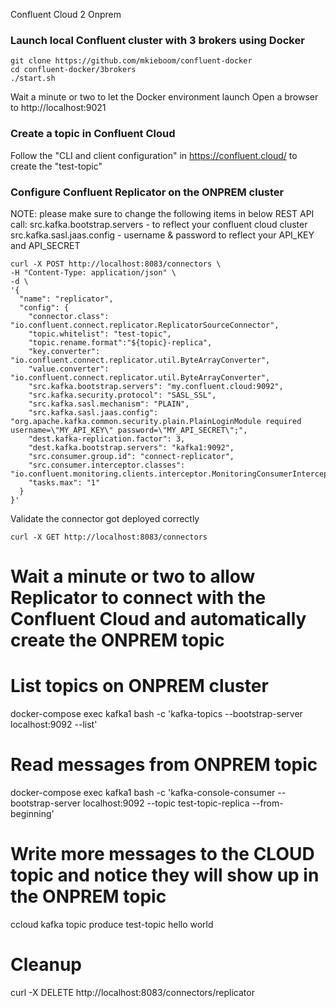 Confluent Cloud 2 Onprem

### Launch local Confluent cluster with 3 brokers using Docker
```
git clone https://github.com/mkieboom/confluent-docker
cd confluent-docker/3brokers
./start.sh
```

Wait a minute or two to let the Docker environment launch
Open a browser to http://localhost:9021

### Create a topic in Confluent Cloud
Follow the "CLI and client configuration" in https://confluent.cloud/ to create the "test-topic"

### Configure Confluent Replicator on the ONPREM cluster
NOTE: please make sure to change the following items in below REST API call:
src.kafka.bootstrap.servers - to reflect your confluent cloud cluster
src.kafka.sasl.jaas.config - username & password to reflect your API_KEY and API_SECRET

```
curl -X POST http://localhost:8083/connectors \
-H "Content-Type: application/json" \
-d \
'{
  "name": "replicator",
  "config": {
    "connector.class": "io.confluent.connect.replicator.ReplicatorSourceConnector",
    "topic.whitelist": "test-topic",
    "topic.rename.format":"${topic}-replica",
    "key.converter": "io.confluent.connect.replicator.util.ByteArrayConverter",
    "value.converter": "io.confluent.connect.replicator.util.ByteArrayConverter",
    "src.kafka.bootstrap.servers": "my.confluent.cloud:9092",
    "src.kafka.security.protocol": "SASL_SSL",
    "src.kafka.sasl.mechanism": "PLAIN",
    "src.kafka.sasl.jaas.config": "org.apache.kafka.common.security.plain.PlainLoginModule required username=\"MY_API_KEY\" password=\"MY_API_SECRET\";",
    "dest.kafka-replication.factor": 3,
    "dest.kafka.bootstrap.servers": "kafka1:9092",
    "src.consumer.group.id": "connect-replicator",
    "src.consumer.interceptor.classes": "io.confluent.monitoring.clients.interceptor.MonitoringConsumerInterceptor",
    "tasks.max": "1"
  }
}'
```

Validate the connector got deployed correctly
```
curl -X GET http://localhost:8083/connectors 
```

# Wait a minute or two to allow Replicator to connect with the Confluent Cloud and automatically create the ONPREM topic

# List topics on ONPREM cluster
docker-compose exec kafka1 bash -c 'kafka-topics --bootstrap-server localhost:9092 --list'

# Read messages from ONPREM topic
docker-compose exec kafka1 bash -c 'kafka-console-consumer --bootstrap-server localhost:9092 --topic test-topic-replica --from-beginning'

# Write more messages to the CLOUD topic and notice they will show up in the ONPREM topic
ccloud kafka topic produce test-topic
hello
world


# Cleanup
curl -X DELETE http://localhost:8083/connectors/replicator
